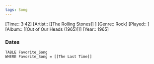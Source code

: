 ```yaml
---
tags: Song  
---
```

[Time:: 3:42]
[Artist:: [[The Rolling Stones]] ]
[Genre:: Rock]
[Played:: ]
[Album:: [[Out of Our Heads (1965)]]]
[Year:: 1965]
### Dates
````dataview
TABLE Favorite_Song
WHERE Favorite_Song = [[The Last Time]]
````